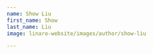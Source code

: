 ```yaml
---
name: Show Liu
first_name: Show
last_name: Liu
image: linaro-website/images/author/show-liu

---
```

